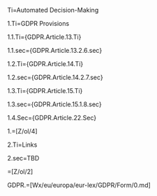 Ti=Automated Decision-Making

1.Ti=GDPR Provisions

1.1.Ti={GDPR.Article.13.Ti}

1.1.sec={GDPR.Article.13.2.6.sec}

1.2.Ti={GDPR.Article.14.Ti}

1.2.sec={GDPR.Article.14.2.7.sec}

1.3.Ti={GDPR.Article.15.Ti}

1.3.sec={GDPR.Article.15.1.8.sec}

1.4.Sec={GDPR.Article.22.Sec}

1.=[Z/ol/4]

2.Ti=Links

2.sec=TBD

=[Z/ol/2]


GDPR.=[Wx/eu/europa/eur-lex/GDPR/Form/0.md]